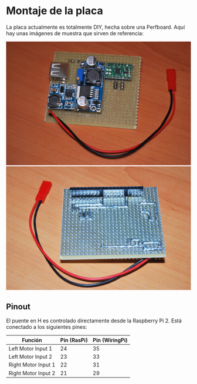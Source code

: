 # Montaje de la placa
La placa actualmente es totalmente DIY, hecha sobre una Perfboard. Aquí hay unas imágenes de muestra que sirven de referencia:

![](/assets/RdAmbassador_shield.jpg)
![](/assets/RdAmbassador_shield_back.jpg)

## Pinout
El puente en H es controlado directamente desde la Raspberry Pi 2. Está conectado a los siguientes pines:

| Función | Pin (RasPi) | Pin (WiringPi) |
| ------- | ------------| -------------- |
| Left Motor Input 1 | 24 | 35 |
| Left Motor Input 2 | 23 | 33 |
| Right Motor Input 1 | 22 | 31 |
| Right Motor Input 2 | 21 | 29 |